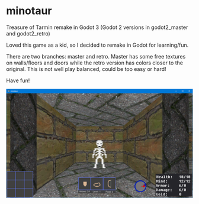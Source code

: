 # minotaur
Treasure of Tarmin remake in Godot 3 (Godot 2 versions in godot2_master and godot2_retro)

Loved this game as a kid, so I decided to remake in Godot for learning/fun.

There are two branches:  master and retro.  Master has some free textures on walls/floors and doors while 
the retro version has colors closer to the original.  This is not well play balanced, could be too easy or hard!

Have fun!

![SS](ss.png)
